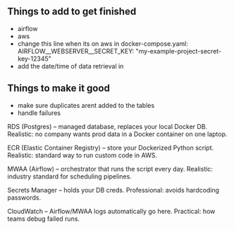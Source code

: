 ## Things to add to get finished
- airflow
- aws
- change this line when its on aws in docker-compose.yaml:       AIRFLOW__WEBSERVER__SECRET_KEY: "my-example-project-secret-key-12345"
- add the date/time of data retrieval in

## Things to make it good
- make sure duplicates arent added to the tables
- handle failures

RDS (Postgres) – managed database, replaces your local Docker DB.
Realistic: no company wants prod data in a Docker container on one laptop.

ECR (Elastic Container Registry) – store your Dockerized Python script.
Realistic: standard way to run custom code in AWS.

MWAA (Airflow) – orchestrator that runs the script every day.
Realistic: industry standard for scheduling pipelines.

Secrets Manager – holds your DB creds.
Professional: avoids hardcoding passwords.

CloudWatch – Airflow/MWAA logs automatically go here.
Practical: how teams debug failed runs.